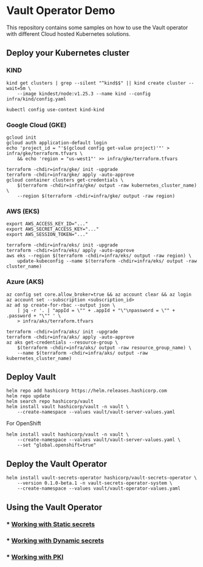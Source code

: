 # Vault Operator Demo

This repository contains some samples on how to use the Vault operator with different Cloud hosted Kubernetes solutions.

## Deploy your Kubernetes cluster

### KIND

```shell
kind get clusters | grep --silent "^kind$$" || kind create cluster --wait=5m \
    --image kindest/node:v1.25.3 --name kind --config infra/kind/config.yaml

kubectl config use-context kind-kind
```

### Google Cloud (GKE)

```shell       
gcloud init
gcloud auth application-default login
echo 'project_id = "'$(gcloud config get-value project)'"' > infra/gke/terraform.tfvars \
    && echo 'region = "us-west1"' >> infra/gke/terraform.tfvars

terraform -chdir=infra/gke/ init -upgrade
terraform -chdir=infra/gke/ apply -auto-approve
gcloud container clusters get-credentials \
    $(terraform -chdir=infra/gke/ output -raw kubernetes_cluster_name) \
    --region $(terraform -chdir=infra/gke/ output -raw region)
```

### AWS (EKS)

```shell
export AWS_ACCESS_KEY_ID="..."
export AWS_SECRET_ACCESS_KEY="..."
export AWS_SESSION_TOKEN="..."
                          
terraform -chdir=infra/eks/ init -upgrade
terraform -chdir=infra/eks/ apply -auto-approve
aws eks --region $(terraform -chdir=infra/eks/ output -raw region) \
    update-kubeconfig --name $(terraform -chdir=infra/eks/ output -raw cluster_name)
```

### Azure (AKS)

```shell
az config set core.allow_broker=true && az account clear && az login
az account set --subscription <subscription_id>
az ad sp create-for-rbac --output json \
    | jq -r '. | "appId = \"" + .appId + "\"\npassword = \"" + .password + "\"" ' \
    > infra/aks/terraform.tfvars

terraform -chdir=infra/aks/ init -upgrade
terraform -chdir=infra/aks/ apply -auto-approve
az aks get-credentials --resource-group \
    $(terraform -chdir=infra/aks/ output -raw resource_group_name) \
    --name $(terraform -chdir=infra/aks/ output -raw kubernetes_cluster_name)
```

## Deploy Vault

```shell
helm repo add hashicorp https://helm.releases.hashicorp.com
helm repo update
helm search repo hashicorp/vault
helm install vault hashicorp/vault -n vault \
    --create-namespace --values vault/vault-server-values.yaml
```

For OpenShift

```shell
helm install vault hashicorp/vault -n vault \
    --create-namespace --values vault/vault-server-values.yaml \
    --set "global.openshift=true"
```

## Deploy the Vault Operator

```shell
helm install vault-secrets-operator hashicorp/vault-secrets-operator \
    --version 0.1.0-beta.1 -n vault-secrets-operator-system \
    --create-namespace --values vault/vault-operator-values.yaml
```

## Using the Vault Operator

### * [Working with Static secrets](/vault/static-secrets/README.md)
### * [Working with Dynamic secrets](/vault/dynamic-secrets/README.md)
### * [Working with PKI](/vault/pki/README.md)